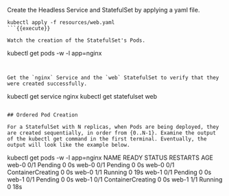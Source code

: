
Create the Headless Service and StatefulSet by applying a yaml file.
```
kubectl apply -f resources/web.yaml
```{{execute}}

Watch the creation of the StatefulSet's Pods.
```
kubectl get pods -w -l app=nginx
```{{execute}}


Get the `nginx` Service and the `web` StatefulSet to verify that they were created successfully.

```
kubectl get service nginx
kubectl get statefulset web
```{{execute}}

## Ordered Pod Creation

For a StatefulSet with N replicas, when Pods are being deployed, they are created sequentially, in order from {0..N-1}. Examine the output of the kubectl get command in the first terminal. Eventually, the output will look like the example below.

```
kubectl get pods -w -l app=nginx
NAME      READY     STATUS    RESTARTS   AGE
web-0     0/1       Pending   0          0s
web-0     0/1       Pending   0         0s
web-0     0/1       ContainerCreating   0         0s
web-0     1/1       Running   0         19s
web-1     0/1       Pending   0         0s
web-1     0/1       Pending   0         0s
web-1     0/1       ContainerCreating   0         0s
web-1     1/1       Running   0         18s
```
